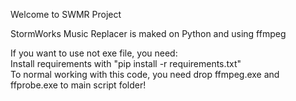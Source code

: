 Welcome to SWMR Project

StormWorks Music Replacer is maked on Python and using ffmpeg


If you want to use not exe file, you need:</br>
Install requirements with "pip install -r requirements.txt"</br>
To normal working with this code, you need drop ffmpeg.exe and ffprobe.exe to main script folder!
